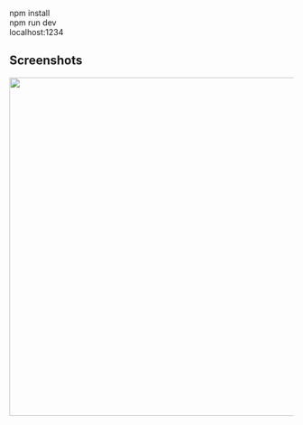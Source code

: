 npm install  
npm run dev  
localhost:1234  


Screenshots
-----------
<div>
    <img width="600" src="https://i.imgur.com/lsSpacb.gif">
</div>